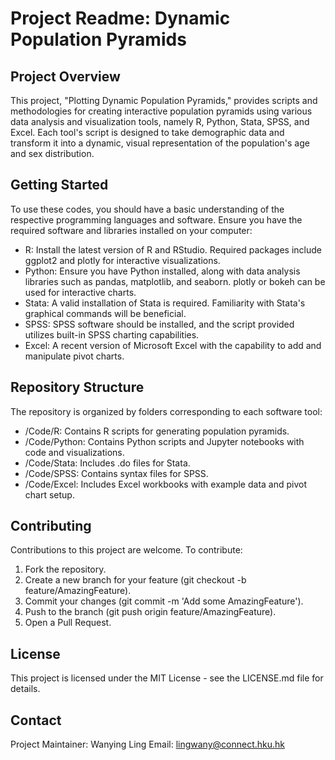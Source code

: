 # Project Readme: Dynamic Population Pyramids
## Project Overview
This project, "Plotting Dynamic Population Pyramids," provides scripts and methodologies for creating interactive population pyramids using various data analysis and visualization tools, namely R, Python, Stata, SPSS, and Excel. Each tool's script is designed to take demographic data and transform it into a dynamic, visual representation of the population's age and sex distribution.

## Getting Started
To use these codes, you should have a basic understanding of the respective programming languages and software. Ensure you have the required software and libraries installed on your computer:

- R: Install the latest version of R and RStudio. Required packages include ggplot2 and plotly for interactive visualizations.
- Python: Ensure you have Python installed, along with data analysis libraries such as pandas, matplotlib, and seaborn. plotly or bokeh can be used for interactive charts.
- Stata: A valid installation of Stata is required. Familiarity with Stata's graphical commands will be beneficial.
- SPSS: SPSS software should be installed, and the script provided utilizes built-in SPSS charting capabilities.
- Excel: A recent version of Microsoft Excel with the capability to add and manipulate pivot charts.

## Repository Structure
The repository is organized by folders corresponding to each software tool:
- /Code/R: Contains R scripts for generating population pyramids.
- /Code/Python: Contains Python scripts and Jupyter notebooks with code and visualizations.
- /Code/Stata: Includes .do files for Stata.
- /Code/SPSS: Contains syntax files for SPSS.
- /Code/Excel: Includes Excel workbooks with example data and pivot chart setup.

## Contributing
Contributions to this project are welcome. To contribute:

1. Fork the repository.
2. Create a new branch for your feature (git checkout -b feature/AmazingFeature).
3. Commit your changes (git commit -m 'Add some AmazingFeature').
4. Push to the branch (git push origin feature/AmazingFeature).
5. Open a Pull Request.

## License
This project is licensed under the MIT License - see the LICENSE.md file for details.

## Contact
Project Maintainer: Wanying Ling
Email: lingwany@connect.hku.hk
